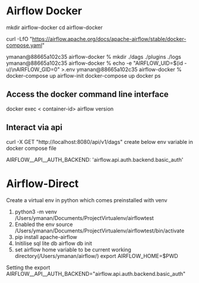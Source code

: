 # Airflow Docker 

mkdir airflow-docker
cd airflow-docker 

curl -LfO "https://airflow.apache.org/docs/apache-airflow/stable/docker-compose.yaml"

ymanan@88665a102c35 airflow-docker % mkdir ./dags ./plugins ./logs
ymanan@88665a102c35 airflow-docker % echo -e "AIRFLOW_UID=$(id -u)\nAIRFLOW_GID=0" >.env
ymanan@88665a102c35 airflow-docker % docker-compose up airflow-init
docker-compose up 
docker ps 

## Access the docker command line interface 
docker exec < container-id> airflow version

## Interact via api 
curl -X GET "http://localhost:8080/api/v1/dags"
create below env variable in docker compose file 

AIRFLOW__API__AUTH_BACKEND: 'airflow.api.auth.backend.basic_auth'

# Airflow-Direct

Create a virtual env in python which comes preinstalled with venv
  1. python3 -m venv /Users/ymanan/Documents/ProjectVirtualenv/airflowtest
  2. Enabled the env 
  	source  /Users/ymanan/Documents/ProjectVirtualenv/airflowtest/bin/activate
  3. pip install apache-airflow
  4. Initilise sql lite db 
  	airflow db init
  5. set airflow home variable to be current working directory(/Users/ymanan/airflow/)
  	export AIRFLOW_HOME=$PWD

Setting the 
export AIRFLOW__API__AUTH_BACKEND="airflow.api.auth.backend.basic_auth"

